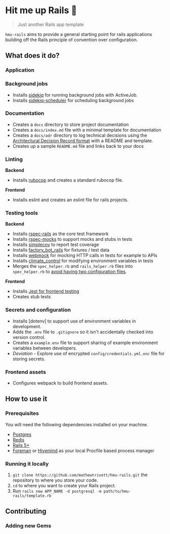 # Hit me up Rails 🤙

> Just another Rails app template

`hmu-rails` aims to provide a general starting point for rails applications building off the Rails principle of convention over configuration.

## What does it do?

### Application

### Background jobs

- Installs [sidekiq](https://sidekiq.org/) for running background jobs with ActiveJob.
- Installs [sidekiq-scheduler](https://github.com/moove-it/sidekiq-scheduler) for scheduling background jobs

### Documentation

- Creates a `docs` directory to store project documentation
- Creates a `docs/index.md` file with a minimal template for documentation
- Creates a `docs/adr` directory to log technical decisions using the [Architectural Decision Record format](https://cognitect.com/blog/2011/11/15/documenting-architecture-decisions) with a README and template.
- Creates up a sample `README.md` file and links back to your docs

### Linting

**Backend**

- Installs [rubocop](https://github.com/rubocop-hq/rubocop) and creates a standard rubocop file.

**Frontend**

- Installs eslint and creates an eslint file for rails projects.

### Testing tools

**Backend**

- Installs [rspec-rails](https://github.com/rspec/rspec-rails) as the core test framework
- Installs [rspec-mocks](https://github.com/rspec/rspec-mocks) to support mocks and stubs in tests
- Installs [simplecov](https://github.com/colszowka/simplecov) to report test coverage
- Installs [factory_bot_rails](https://github.com/thoughtbot/factory_bot_rails) for fixtures / test data
- Installs [webmock](https://github.com/bblimke/webmock) for mocking HTTP calls in tests for example to APIs
- Installs [climate_control](https://github.com/thoughtbot/climate_control) for modifying environment variables in tests
- Merges the `spec_helper.rb` and `rails_helper.rb` files into `spec_helper.rb` to [avoid having two configuration files](https://docs.publishing.service.gov.uk/manual/conventions-for-rails-applications.html#testing-utilities).

**Frontend**

- Installs [Jest for frontend testing](https://jestjs.io/docs/en/getting-started)
- Creates stub tests

### Secrets and configuration

- Installs [dotenv] to support use of environment variables in development.
- Adds the `.env` file to `.gitignore` so it isn't accidentally checked into version control.
- Creates a `example.env` file to support sharing of example environment variables between developers.
- _Deviation_ - Explore use of encrypted `config/credentials.yml.enc` file for storing secrets.

### Frontend assets

- Configures webpack to build frontend assets.

## How to use it

### Prerequisites

You will need the following dependencies installed on your machine.

- [Postgres](https://www.postgresql.org/download/)
- [Redis](https://redis.io/download)
- [Rails 5+](https://guides.rubyonrails.org/getting_started.html)
- [Foreman](https://github.com/ddollar/foreman) or [Hivemind](https://github.com/DarthSim/hivemind) as your local Procfile based process manager

### Running it locally

1. `git clone https://github.com/mathewtrivett/hmu-rails.git` the repository to where you store your code.
2. `cd` to where you want to create your Rails project.
3. Run `rails new APP_NAME -d postgresql -m path/to/hmu-rails/template.rb`

## Contributing

### Adding new Gems
